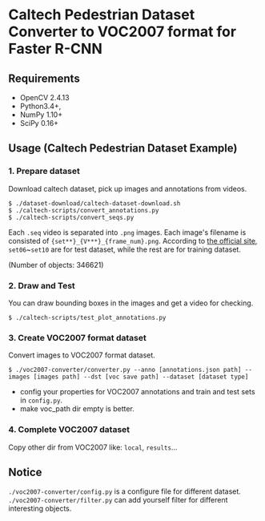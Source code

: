 # Caltech Pedestrian Dataset Converter to VOC2007 format for Faster R-CNN

## Requirements

- OpenCV 2.4.13
- Python3.4+,
- NumPy 1.10+
- SciPy 0.16+

## Usage (Caltech Pedestrian Dataset Example)

### 1. Prepare dataset

Download caltech dataset, pick up images and annotations from videos.

```
$ ./dataset-download/caltech-dataset-download.sh
$ ./caltech-scripts/convert_annotations.py
$ ./caltech-scripts/convert_seqs.py
```

Each `.seq` video is separated into `.png` images. Each image's filename is consisted of `{set**}_{V***}_{frame_num}.png`. According to [the official site](http://www.vision.caltech.edu/Image_Datasets/CaltechPedestrians/), `set06`~`set10` are for test dataset, while the rest are for training dataset.

(Number of objects: 346621)

### 2. Draw and Test

You can draw bounding boxes in the images and get a video for checking.

```
$ ./caltech-scripts/test_plot_annotations.py
```

### 3. Create VOC2007 format dataset

Convert images to VOC2007 format dataset.

```
$ ./voc2007-converter/converter.py --anno [annotations.json path] --images [images path] --dst [voc save path] --dataset [dataset type]
```

* config your properties for VOC2007 annotations and train and test sets in `config.py`.
* make voc_path dir empty is better.

### 4. Complete VOC2007 dataset

Copy other dir from VOC2007 like: `local`, `results`...

## Notice

`./voc2007-converter/config.py` is a configure file for different dataset.
`./voc2007-converter/filter.py` can add yourself filter for different interesting objects.
